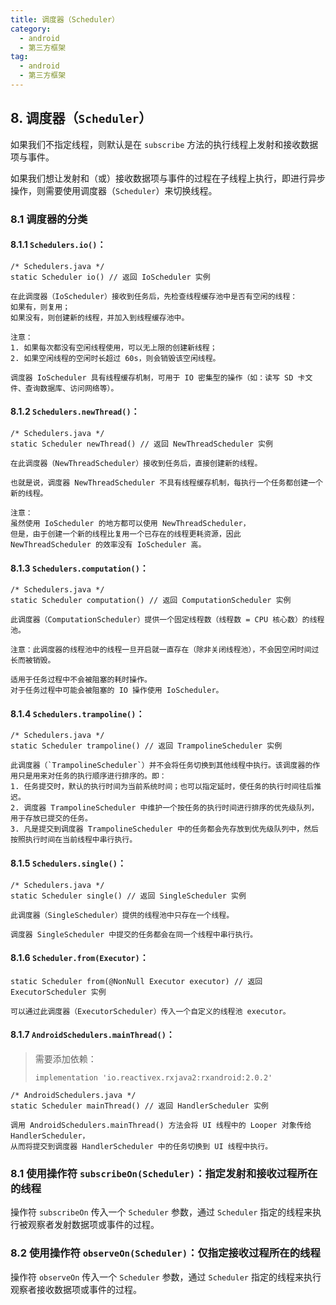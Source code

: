 ```yaml
---
title: 调度器（Scheduler）
category: 
  - android
  - 第三方框架
tag:
  - android
  - 第三方框架
---
```


## 8. 调度器（`Scheduler`）

如果我们不指定线程，则默认是在 `subscribe` 方法的执行线程上发射和接收数据项与事件。

如果我们想让发射和（或）接收数据项与事件的过程在子线程上执行，即进行异步操作，则需要使用调度器（`Scheduler`）来切换线程。

### 8.1 调度器的分类

#### 8.1.1 `Schedulers.io()`：

```java:no-line-numbers
/* Schedulers.java */
static Scheduler io() // 返回 IoScheduler 实例
```

```java:no-line-numbers
在此调度器（IoScheduler）接收到任务后，先检查线程缓存池中是否有空闲的线程：
如果有，则复用；
如果没有，则创建新的线程，并加入到线程缓存池中。

注意：
1. 如果每次都没有空闲线程使用，可以无上限的创建新线程；
2. 如果空闲线程的空闲时长超过 60s，则会销毁该空闲线程。

调度器 IoScheduler 具有线程缓存机制，可用于 IO 密集型的操作（如：读写 SD 卡文件、查询数据库、访问网络等）。
```

#### 8.1.2 `Schedulers.newThread()`：

```java:no-line-numbers
/* Schedulers.java */
static Scheduler newThread() // 返回 NewThreadScheduler 实例
```

```java:no-line-numbers
在此调度器（NewThreadScheduler）接收到任务后，直接创建新的线程。

也就是说，调度器 NewThreadScheduler 不具有线程缓存机制，每执行一个任务都创建一个新的线程。

注意：
虽然使用 IoScheduler 的地方都可以使用 NewThreadScheduler，
但是，由于创建一个新的线程比复用一个已存在的线程更耗资源，因此 NewThreadScheduler 的效率没有 IoScheduler 高。
```

#### 8.1.3 `Schedulers.computation()`：

```java:no-line-numbers
/* Schedulers.java */
static Scheduler computation() // 返回 ComputationScheduler 实例
```

```java:no-line-numbers
此调度器（ComputationScheduler）提供一个固定线程数（线程数 = CPU 核心数）的线程池。

注意：此调度器的线程池中的线程一旦开启就一直存在（除非关闭线程池），不会因空闲时间过长而被销毁。

适用于任务过程中不会被阻塞的耗时操作。
对于任务过程中可能会被阻塞的 IO 操作使用 IoScheduler。
```

#### 8.1.4 `Schedulers.trampoline()`：

```java:no-line-numbers
/* Schedulers.java */
static Scheduler trampoline() // 返回 TrampolineScheduler 实例
```

```java:no-line-numbers
此调度器（`TrampolineScheduler`）并不会将任务切换到其他线程中执行。该调度器的作用只是用来对任务的执行顺序进行排序的。即：
1. 任务提交时，默认的执行时间为当前系统时间；也可以指定延时，使任务的执行时间往后推迟。
2. 调度器 TrampolineScheduler 中维护一个按任务的执行时间进行排序的优先级队列，用于存放已提交的任务。
3. 凡是提交到调度器 TrampolineScheduler 中的任务都会先存放到优先级队列中，然后按照执行时间在当前线程中串行执行。
```

#### 8.1.5 `Schedulers.single()`：

```java:no-line-numbers
/* Schedulers.java */
static Scheduler single() // 返回 SingleScheduler 实例
```

```java:no-line-numbers
此调度器（SingleScheduler）提供的线程池中只存在一个线程。

调度器 SingleScheduler 中提交的任务都会在同一个线程中串行执行。
```

#### 8.1.6 `Scheduler.from(Executor)`：

```java:no-line-numbers
static Scheduler from(@NonNull Executor executor) // 返回 ExecutorScheduler 实例
```

```java:no-line-numbers
可以通过此调度器（ExecutorScheduler）传入一个自定义的线程池 executor。
```

#### 8.1.7 `AndroidSchedulers.mainThread()`：

> 需要添加依赖：
> 
> ```groovy:no-line-numbers
> implementation 'io.reactivex.rxjava2:rxandroid:2.0.2'
> ```

```java:no-line-numbers
/* AndroidSchedulers.java */
static Scheduler mainThread() // 返回 HandlerScheduler 实例
```

```java:no-line-numbers
调用 AndroidSchedulers.mainThread() 方法会将 UI 线程中的 Looper 对象传给 HandlerScheduler，
从而将提交到调度器 HandlerScheduler 中的任务切换到 UI 线程中执行。
```

### 8.1 使用操作符 `subscribeOn(Scheduler)`：指定发射和接收过程所在的线程

操作符 `subscribeOn` 传入一个 `Scheduler` 参数，通过 `Scheduler` 指定的线程来执行被观察者发射数据项或事件的过程。

### 8.2 使用操作符 `observeOn(Scheduler)`：仅指定接收过程所在的线程

操作符 `observeOn` 传入一个 `Scheduler` 参数，通过 `Scheduler` 指定的线程来执行观察者接收数据项或事件的过程。